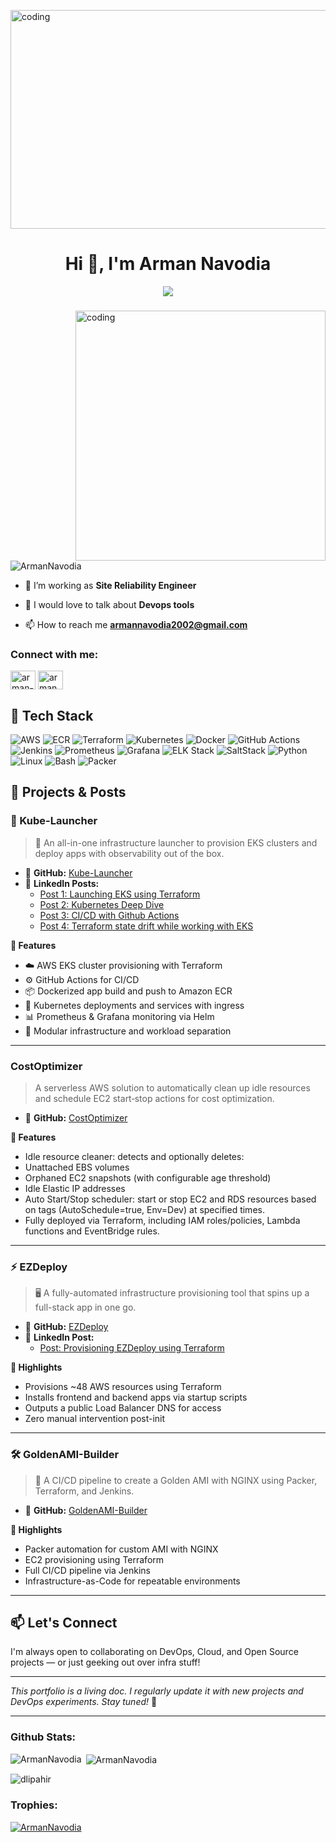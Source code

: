 <img align="center" src="https://github.com/dlipahir/asignmentSem3/blob/master/Alok%20kumar%20verma.gif"
    alt="coding" width="900" height="350" />
<h1 align="center">Hi 👋, I'm Arman Navodia</h1>
<p align="center" display="block"><img
        src="https://readme-typing-svg.herokuapp.com/?size=30&duration=5001&color=2d7e5e&vCenter=true&center=true&width=460&lines=Site+Reliability+Engineer"
        </p>
<h3 align="center"></h3>

<img align="right" src="https://cdn.dribbble.com/users/1162077/screenshots/3848914/programmer.gif" alt="coding"
    width="400" />

<p align="left"> <img
        src="https://komarev.com/ghpvc/?username=ArmanNavodia&label=Profile%20views&color=0e75b6&style=flat"
        alt="ArmanNavodia" /> </p>

- 🌱 I’m working as **Site Reliability Engineer**

- 💬 I would love to talk about **Devops tools**

- 📫 How to reach me **armannavodia2002@gmail.com**

 <h3 align="left">Connect with me:</h3>
 <p align="left">
    <a href="https://www.linkedin.com/in/arman-navodia/" target="blank"><img align="center"
            src="https://raw.githubusercontent.com/rahuldkjain/github-profile-readme-generator/master/src/images/icons/Social/linked-in-alt.svg"
            alt="arman-navodia" height="30" width="40" /></a>
    <a href="https://leetcode.com/arman_navodia/" target="blank"><img align="center"
            src="https://raw.githubusercontent.com/rahuldkjain/github-profile-readme-generator/master/src/images/icons/Social/leet-code.svg"
            alt="arman_navodia" height="30" width="40" /></a>
</p>

## 🧰 Tech Stack

<p align="left">
  <img src="https://img.shields.io/badge/AWS-232F3E?style=for-the-badge&logo=amazonaws&logoColor=white" alt="AWS" />
  <img src="https://img.shields.io/badge/ECR-FF9900?style=for-the-badge&logo=amazonaws&logoColor=white" alt="ECR" />
  <img src="https://img.shields.io/badge/Terraform-7B42BC?style=for-the-badge&logo=terraform&logoColor=white" alt="Terraform" />
  <img src="https://img.shields.io/badge/Kubernetes-326CE5?style=for-the-badge&logo=kubernetes&logoColor=white" alt="Kubernetes" />
  <img src="https://img.shields.io/badge/Docker-2496ED?style=for-the-badge&logo=docker&logoColor=white" alt="Docker" />
  <img src="https://img.shields.io/badge/GitHub Actions-2088FF?style=for-the-badge&logo=githubactions&logoColor=white" alt="GitHub Actions" />
  <img src="https://img.shields.io/badge/Jenkins-D24939?style=for-the-badge&logo=jenkins&logoColor=white" alt="Jenkins" />
  <img src="https://img.shields.io/badge/Prometheus-E6522C?style=for-the-badge&logo=prometheus&logoColor=white" alt="Prometheus" />
  <img src="https://img.shields.io/badge/Grafana-F46800?style=for-the-badge&logo=grafana&logoColor=white" alt="Grafana" />
  <img src="https://img.shields.io/badge/ELK-005571?style=for-the-badge&logo=elastic&logoColor=white" alt="ELK Stack" />
  <img src="https://img.shields.io/badge/SaltStack-00AEEF?style=for-the-badge&logo=saltstack&logoColor=white" alt="SaltStack" />
  <img src="https://img.shields.io/badge/Python-3776AB?style=for-the-badge&logo=python&logoColor=white" alt="Python" />
  <img src="https://img.shields.io/badge/Linux-FCC624?style=for-the-badge&logo=linux&logoColor=black" alt="Linux" />
  <img src="https://img.shields.io/badge/Bash-4EAA25?style=for-the-badge&logo=gnubash&logoColor=white" alt="Bash" />
  <img src="https://img.shields.io/badge/Packer-1E4E73?style=for-the-badge&logo=hashicorp&logoColor=white" alt="Packer" />
</p>

## 📂 Projects & Posts

### 🔧 Kube-Launcher

> 🚀 An all-in-one infrastructure launcher to provision EKS clusters and deploy apps with observability out of the box.

- 🔗 **GitHub:** [Kube-Launcher](https://github.com/ArmanNavodia/Kube-Launcher)
- 📌 **LinkedIn Posts:**
  - [Post 1: Launching EKS using Terraform](https://www.linkedin.com/posts/arman-navodia_aws-eks-terraform-activity-7338059858715234304-Ht0O?utm_source=share&utm_medium=member_desktop)
  - [Post 2: Kubernetes Deep Dive](https://www.linkedin.com/posts/arman-navodia_kubernetes-aws-eks-activity-7338769531227586560-r3Hs?utm_source=share&utm_medium=member_desktop)
  - [Post 3: CI/CD with Github Actions](https://www.linkedin.com/posts/arman-navodia_devops-terraform-jenkins-activity-7340219099790073856-3a46?utm_source=share&utm_medium=member_desktop)
  - [Post 4: Terraform state drift while working with EKS](https://www.linkedin.com/posts/arman-navodia_kubernetes-aws-eks-activity-7341306238577565696-fv38?utm_source=share&utm_medium=member_desktop)

**🧩 Features**
- ☁️ AWS EKS cluster provisioning with Terraform  
- ⚙️ GitHub Actions for CI/CD  
- 📦 Dockerized app build and push to Amazon ECR  
- 🚀 Kubernetes deployments and services with ingress  
- 📊 Prometheus & Grafana monitoring via Helm  
- 🔁 Modular infrastructure and workload separation  

---
### CostOptimizer
> A serverless AWS solution to automatically clean up idle resources and schedule EC2 start‑stop actions for cost optimization.
- 🔗 **GitHub:** [CostOptimizer](https://github.com/ArmanNavodia/CostOptimizer)

**🚀 Features**
- Idle resource cleaner: detects and optionally deletes:
- Unattached EBS volumes
- Orphaned EC2 snapshots (with configurable age threshold)
- Idle Elastic IP addresses
- Auto Start/Stop scheduler: start or stop EC2 and RDS resources based on tags (AutoSchedule=true, Env=Dev) at specified times.
- Fully deployed via Terraform, including IAM roles/policies, Lambda functions and EventBridge rules.

---

### ⚡ EZDeploy

> 🖥️ A fully-automated infrastructure provisioning tool that spins up a full-stack app in one go.

- 🔗 **GitHub:** [EZDeploy](https://github.com/ArmanNavodia/EZDeploy)
- 📌 **LinkedIn Post:**  
  - [Post: Provisioning EZDeploy using Terraform](https://www.linkedin.com/posts/arman-navodia_terraform-aws-devops-activity-7336610306598526976-l3vm?utm_source=share&utm_medium=member_desktop)

**🔧 Highlights**
- Provisions ~48 AWS resources using Terraform  
- Installs frontend and backend apps via startup scripts  
- Outputs a public Load Balancer DNS for access  
- Zero manual intervention post-init  

---

### 🛠️ GoldenAMI-Builder

> 🧱 A CI/CD pipeline to create a Golden AMI with NGINX using Packer, Terraform, and Jenkins.

- 🔗 **GitHub:** [GoldenAMI-Builder](https://github.com/ArmanNavodia/GoldenAMI-Builder)

**🔧 Highlights**
- Packer automation for custom AMI with NGINX  
- EC2 provisioning using Terraform  
- Full CI/CD pipeline via Jenkins  
- Infrastructure-as-Code for repeatable environments  

---

## 📫 Let's Connect

I'm always open to collaborating on DevOps, Cloud, and Open Source projects — or just geeking out over infra stuff!

---

_This portfolio is a living doc. I regularly update it with new projects and DevOps experiments. Stay tuned!_ 🔁

---
<h3 align="left">Github Stats:</h3>
<p><img align="left"
        src="https://github-readme-stats.vercel.app/api/top-langs?username=ArmanNavodia&show_icons=true&locale=en&layout=compact"
        alt="ArmanNavodia" /></p>

<p>&nbsp;<img align="center"
        src="https://github-readme-stats.vercel.app/api?username=ArmanNavodia&show_icons=true&locale=en"
        alt="ArmanNavodia" /></p>

<p><img align="center" src="https://github-readme-streak-stats.herokuapp.com/?user=ArmanNavodia&" alt="dlipahir" />
</p>

<h3 align="left">Trophies:</h3>
<p align="left"> <a href="https://github.com/ryo-ma/github-profile-trophy"><img
            src="https://github-profile-trophy.vercel.app/?username=ArmanNavodia" alt="ArmanNavodia" /></a> </p>
